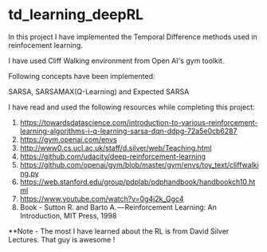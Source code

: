 # td_learning_deepRL

In this project I have implemented the Temporal Difference methods used in reinfocement learning.

I have used Cliff Walking environment from Open AI's gym toolkit. 

Following concepts have been implemented:

SARSA, SARSAMAX(Q-Learning) and Expected SARSA


I have read and used the following resources while completing this project:

1. https://towardsdatascience.com/introduction-to-various-reinforcement-learning-algorithms-i-q-learning-sarsa-dqn-ddpg-72a5e0cb6287
2. https://gym.openai.com/envs
3. http://www0.cs.ucl.ac.uk/staff/d.silver/web/Teaching.html
4. https://github.com/udacity/deep-reinforcement-learning
5. https://github.com/openai/gym/blob/master/gym/envs/toy_text/cliffwalking.py
6. https://web.stanford.edu/group/pdplab/pdphandbook/handbookch10.html
7. https://www.youtube.com/watch?v=0g4j2k_Ggc4
8. Book - Sutton R. and Barto A. — Reinforcement Learning: An Introduction, MIT Press, 1998

**Note - The most I have learned about the RL is from David Silver Lectures. That guy is awesome !

